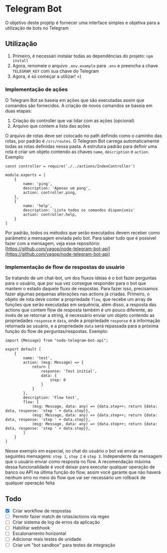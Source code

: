 # Telegram Bot

O objetivo deste projetp é fornecer uma interface simples e objetiva para a utilização de bots no Telegram

## Utilização

1) Primeiro, é necessári instalar todas as dependências do projeto: `npm install`
2) Agora, renomeie o arquivo `.env.example` para `.env` e preencha a chave `TELEGRAM_KEY` com sua chave do Telegram
3) Agora, é só começar a utilizar! =)

### Implementação de ações

O Telegram Bot se baseia em ações que são executadas assim que comandos são fornecidos. A criação de novos comandos se 
baseia em duas etapas:
1) Criação do controller que vai lidar com as ações (opcional)
2) Arquivo que contem a lista das ações

O arquivo de rotas deve ser colocado no path definido como o caminho das rotas, por padrão é `/src/routes`. O 
Telegram Bot carrega automaticamente todas as rotas definidas nessa pasta. A estrutura padrão para definir uma rota é 
criar um objeto contendo as chaves `name`, `description` e `action`. Exemplo:
```
const controller = require('./../actions/IndexController')

module.exports = [
    {
        name: 'ping',
        description: 'Apenas um pong',
        action: controller.ping,
    },
    {
        name: 'help',
        description: 'Lista todos os comandos disponíveis'
        action: controller.help,
    }
]
```
Por padrão, todos os métodos que serão executados devem receber como parâmetro a mensagem enviada pelo bot. Para saber
tudo que é possível fazer com a mensagem, veja esse repositório: 
[https://github.com/yagop/node-telegram-bot-api](https://github.com/yagop/node-telegram-bot-api)

### Implementação de flow de respostas do usuário
Se tratando de um chat-bot, um dos fluxos ideias é o bot fazer perguntas para o usuário, que por sua vez consegue 
responder para o bot que mantem o estado daquele fluxo de respostas. Para fazer isso, precisamos fazer algumas pequenas 
alterações nas actions já criadas. Primeiro, o objeto de rota deve conter a propriedade `flow`, que recebe um array de 
funções que serão executadas em sequência, além disso, a resposta das actions que contem flow de resposta também é um 
pouco diferente, ao invés de se retornar a string, é necessário enviar um objeto contendo as propriedades 
`response` e `data`, onde a propriedade `response` é a informação retornada ao usuário, e a propriedade `data` será 
repassada para a próxima função do flow de perguntas/respostas. Exemplo: 
```
import {Message} from "node-telegram-bot-api";

export default [
    {
        name: 'test',
        action: (msg: Message) => {
            return {
                response: 'Test initial',
                data: {
                    step: 0
                }
            }
        },
        description: 'Flow test',
        flow: [
            (msg: Message, data: any) => {data.step++; return {data: data, response: 'step ' + data.step}},
            (msg: Message, data: any) => {data.step++; return {data: data, response: 'step ' + data.step}},
            (msg: Message, data: any) => {data.step++; return {data: data, response: 'step ' + data.step}},
        ]
    }
]
```
Nesse exemplo em especial, no chat do usuário o bot vai enviar as seguintes mensagens: `step 1`, `step 2` e `step 3`. 
Independente da mensagem que o usuário enviar como resposta no flow. A recomendação máxima dessa funcionalidade é você
deixar para executar qualquer operação de banco ou API na última função do flow, assim você garante que não haverá 
nenhum erro no meio do flow que vai ser necessário um rollback de qualquer operação feita

## Todo
- [x] Criar workflow de respostas
- [ ] Permitir fazer match de rotas/actions via regex
- [ ] Criar sistema de log de erros da aplicação
- [ ] Habilitar webhook 
- [ ] Escalonamento horizontal
- [ ] Adicionar mais testes de unidade
- [ ] Criar um "bot sandbox" para testes de integração
